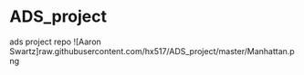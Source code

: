# ADS_project
ads project repo
![Aaron Swartz]raw.githubusercontent.com/hx517/ADS_project/master/Manhattan.png
